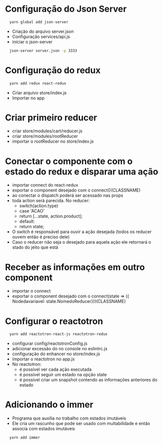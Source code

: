 # Configuração do Json Server
```sh
  yarn global add json-server
```
- Criação do arquivo server.json
- Configuração services/api.js
- iniciar o json-server
```sh
  json-server server.json -p 3333
```

# Configuração do redux
```sh
  yarn add redux react-redux
```
- Criar arquivo store/index.js
- Importar no app

# Criar primeiro reducer
- criar store/modules/cart/reducer.js
- criar store/modules/rootReducer
- importar o rootReducer no store/index.js

# Conectar o componente com o estado do redux e disparar uma ação
- importar connect do react-redux
- exportar o component desejado com o connect()(CLASSNAME)
- ao conectar o dispatch poderá ser acessado nas props
- toda action será parecida. No reducer:
  - switch(action.type)
  - case 'ACAO'
  - return [...state, action.product];
  - default:
  - return state;
- O switch é responsável para ouvir a ação desejada (todos os reducer ouvem então é preciso dele)
- Caso o reducer não seja o desejado para aquela ação ele retornará o stado do jeito que está

# Receber as informações em outro component
- importar o connect
- exportar o component desejado com o connect(state => ({ Nodedavariavel: state.NomedoReducer}))(CLASSNAME)

# Configurar o reactotron
```sh
  yarn add reactotron-react-js reactotron-redux
```
- configurar config/reactotronConfig.js
- adicionar excessão do no console no eslintrc.js
- configuração do enhancer no store/index.js
- importar o reactotron no app.js
- No reactotron:
  - é possível ver cada ação executada
  - é possível seguir um estado na opção state
  - é possível criar um snapshot contendo as informações anteriores do estado

# Adicionando o immer
- Programa que auxilia no trabalho com estados imutáveis
- Ele cria um rascunho que pode ser usado com multabilidade e então associa com estados imutáveis
```sh
  yarn add immer
```



